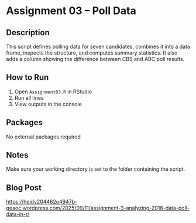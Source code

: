 # Assignment 03 – Poll Data

## Description
This script defines polling data for seven candidates, combines it into a data frame, inspects the structure, and computes summary statistics. It also adds a column showing the difference between CBS and ABC poll results.

## How to Run
1. Open `Assignment03.R` in RStudio  
2. Run all lines  
3. View outputs in the console

## Packages
No external packages required

## Notes
Make sure your working directory is set to the folder containing the script.

## Blog Post
https://heidy204462e4947b-geaoc.wordpress.com/2025/09/11/assignment-3-analyzing-2016-data-poll-data-in-r/
